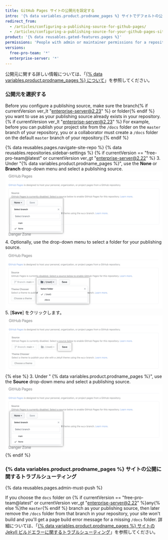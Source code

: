 ```yaml
---
title: GitHub Pages サイトの公開元を設定する
intro: '{% data variables.product.prodname_pages %} サイトでデフォルトの公開元を使用している場合、サイトは自動的に公開されます。 You can also choose to publish your{% if currentVersion ver_lt "enterprise-server@2.23" %} project{% endif %} site from a different branch or folder.'
redirect_from:
  - /articles/configuring-a-publishing-source-for-github-pages/
  - /articles/configuring-a-publishing-source-for-your-github-pages-site
product: '{% data reusables.gated-features.pages %}'
permissions: 'People with admin or maintainer permissions for a repository can configure a publishing source for a {% data variables.product.prodname_pages %} site.'
versions:
  free-pro-team: '*'
  enterprise-server: '*'
---
```


公開元に関する詳しい情報については、「[{% data variables.product.prodname_pages %} について](/articles/about-github-pages#publishing-sources-for-github-pages-sites)」を参照してください。

### 公開元を選択する

Before you configure a publishing source, make sure the branch{% if currentVersion ver_lt "enterprise-server@2.23" %} or folder{% endif %} you want to use as your publishing source already exists in your repository.{% if currentVersion ver_lt "enterprise-server@2.23" %} For example, before you can publish your project site from the `/docs` folder on the `master` branch of your repository, you or a collaborator must create a `/docs` folder on the default `master` branch of your repository.{% endif %}

{% data reusables.pages.navigate-site-repo %}
{% data reusables.repositories.sidebar-settings %}
{% if currentVersion == "free-pro-team@latest" or currentVersion ver_gt "enterprise-server@2.22" %}
3. Under "{% data variables.product.prodname_pages %}", use the **None** or **Branch** drop-down menu and select a publishing source. ![Drop-down menu to select a publishing source](/assets/images/help/pages/publishing-source-drop-down.png)
4. Optionally, use the drop-down menu to select a folder for your publishing source. ![Drop-down menu to select a folder for publishing source](/assets/images/help/pages/publishing-source-folder-drop-down.png)
5. [**Save**] をクリックします。 ![Button to save changes to publishing source settings](/assets/images/help/pages/publishing-source-save.png)
  {% else %}
3. Under "
{% data variables.product.prodname_pages %}", use the **Source** drop-down menu and select a publishing source.
   ![公開元を選択するドロップダウンメニュー](/assets/images/help/pages/publishing-source-drop-down.png)
{% endif %}

### {% data variables.product.prodname_pages %} サイトの公開に関するトラブルシューティング

{% data reusables.pages.admin-must-push %}

If you choose the `docs` folder on {% if currentVersion == "free-pro-team@latest" or currentVersion ver_gt "enterprise-server@2.22" %}any{% else %}the `master`{% endif %} branch as your publishing source, then later remove the `/docs` folder from that branch in your repository, your site won't build and you'll get a page build error message for a missing `/docs` folder. 詳細については、「[{% data variables.product.prodname_pages %} サイトの Jekyll ビルドエラーに関するトラブルシューティング](/articles/troubleshooting-jekyll-build-errors-for-github-pages-sites#missing-docs-folder)」を参照してください。
